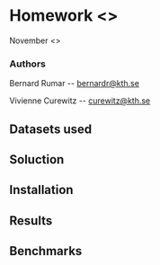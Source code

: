 # Homework <<idx>>
November <<date>>

### Authors
Bernard Rumar -- [bernardr@kth.se](mailto:bernardr@kth.se)

Vivienne Curewitz -- [curewitz@kth.se](mailto:curewitz@kth.se)

## Datasets used


## Soluction


## Installation


## Results


## Benchmarks
